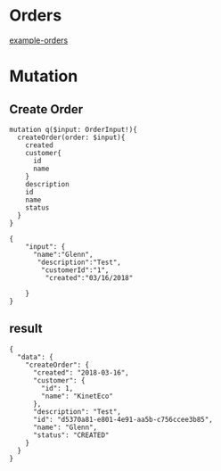# Orders 
[example-orders](https://github.com/graphql-dotnet/example-orders)  

# Mutation  

## Create Order
```
mutation q($input: OrderInput!){
  createOrder(order: $input){
    created
    customer{
      id
      name
    }
    description
    id
    name
    status
  }
}
```
```
{
    "input": {
      "name":"Glenn",
       "description":"Test",
        "customerId":"1",
         "created":"03/16/2018"
        
    }
}
```
## result
```
{
  "data": {
    "createOrder": {
      "created": "2018-03-16",
      "customer": {
        "id": 1,
        "name": "KinetEco"
      },
      "description": "Test",
      "id": "d5370a81-e801-4e91-aa5b-c756ccee3b85",
      "name": "Glenn",
      "status": "CREATED"
    }
  }
}
```
